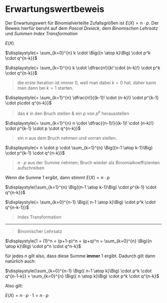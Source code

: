# Erwartungswertbeweis

Der Erwartungswert für Binomialverteilte Zufallsgrößen ist $E(X) = n \cdot p$. Der Beweis hierfür beruht auf dem *Pascal Dreieck*, dem *Binomischen Lehrsatz* und *Summen Index Transformation*

$E(X)$

$\displaystyle{= \sum_{k=0}^{n} k \cdot \Big({n \atop k}\Big) \cdot p^k \cdot q^{n-k}}$

$\displaystyle{= \sum_{k=1}^{n} k \cdot \dfrac{n!}{k! \cdot (n-k)!} \cdot p^k \cdot q^{n-k}}$

> die erste Iteration ist immer $0$, weil man dabei $k=0$ hat, daher kann man dann bei $k=1$ starten.

$\displaystyle{= \sum_{k=1}^{n}  \dfrac{n!}{(k-1)! \cdot (n-k)!} \cdot p^{k-1} \cdot p\cdot q^{n-k}}$

> das $k$ in den Bruch stellen & ein $p$ von $p^k$ herausstellen

$\displaystyle{= \sum_{k=1}^{n} n \cdot \dfrac{(n-1)!}{(k-1)! \cdot (n-k)!} \cdot p^{k-1} \cdot p \cdot q^{n-k}}$

> ein $n$ aus dem Bruch nehmen und vorran stellen.

$\displaystyle{= n \cdot p \cdot \sum_{k=1}^{n} \Big({n-1 \atop k-1}\Big) \cdot p^{k-1} \cdot q^{n-k}}$

> $n \cdot p$ aus der Summe nehmen; Bruch wieder als Binomialkoeffizienten aufschreiben

Wenn die Summe $1$ ergibt, dann stimmt $E(X) = n \cdot p$

$\displaystyle{\sum_{k=1}^{n} \Big({n-1 \atop k-1}\Big) \cdot p^{k-1} \cdot q^{n-k}}$

$\displaystyle{= \sum_{k=0}^{n-1} \Big({ n-1 \atop k}\Big) \cdot p^k \cdot q^{n-k-1}}$

> Index Transformation

---

> Binomischer Lehrsatz

$\displaystyle{1 = (1)^n = (p+1-p)^n = (p+q)^n = \sum_{k=0}^{n} \Big({n \atop k}\Big) \cdot p^n \cdot q^n-k}$

für jedes $n$ gilt also, dass diese Summe **immer** $1$ ergibt. Dadurch gilt dann natürlich auch:

$\displaystyle{\sum_{k=0}^{n-1} \Big({ n-1 \atop k}\Big) \cdot p^k \cdot q^{n-1-k}} = \sum_{k=0}^{n} \Big({ n \atop k}\Big) \cdot p^k \cdot q^{n-k}$

Also gilt:

$E(X) = n \cdot p \cdot 1 = n \cdot p$
